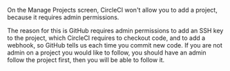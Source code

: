   On the Manage Projects screen, CircleCI won't allow you to add a
  project, because it requires admin permissions.

  The reason for this is GitHub requires admin permissions to add
  an SSH key to the project, which CircleCI requires to checkout
  code, and to add a webhook, so GitHub tells us each time you
  commit new code. If you are not admin on a project you would
  like to follow, you should have an admin follow the project
  first, then you will be able to follow it.